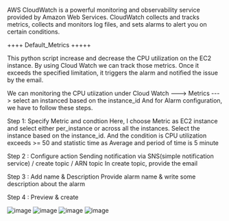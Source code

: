AWS CloudWatch is a powerful monitoring and observability service provided by Amazon Web Services. 
CloudWatch collects and tracks metrics, collects and monitors log files, and sets alarms to alert you on certain conditions.



++++ Default_Metrics +++++

This python script increase and decrease the CPU utilization on the EC2 instance. By using Cloud Watch we can track those metrics.
Once it exceeds the specified limitation, it triggers the alarm and notified the issue by the email.


We can monitoring the CPU utiization under Cloud Watch ---> Metrics ---> select an instanced based on the instance_id
And for Alarm configuration, we have to follow these steps.

Step 1: Specify Metric and condtion
           Here, I choose Metric as EC2 instance and select either per_instance or across all the instances. Select the instance based 
           on the instance_id. And the condition is CPU utilization exceeds >= 50 and statistic time as Average and period of time is 5 minute
	   
Step 2 : Configure action
	        Sending notification via SNS(simple notification service) / create topic / ARN topic
	        In create topic, provide the email
	 
Step 3 : Add name & Description
      	  Provide alarm name & write some description about the alarm
	 
Step 4 : Preview & create


![image](https://github.com/Yogeswari-369/AWS_Projects/assets/85894796/a88aa399-45d6-4fb4-bd16-9f201957e3d8)
![image](https://github.com/Yogeswari-369/AWS_Projects/assets/85894796/3387e657-89ff-48ab-856b-a9e08afb7591)
![image](https://github.com/Yogeswari-369/AWS_Projects/assets/85894796/f591b431-6859-4c6e-8c6f-e1da3a905ce2)
![image](https://github.com/Yogeswari-369/AWS_Projects/assets/85894796/93fde424-c0b2-40c2-aa3d-aac6c1e932aa)


